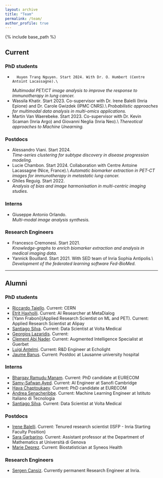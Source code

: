 ```yaml
---
layout: archive
title: "Team"
permalink: /team/
author_profile: true
---
```



{% include base_path %}


## Current
### PhD students

-       Huyen Trang Nguyen. Start 2024. With Dr. O. Humbert (Centre Antoint Lacassagne).\ 
	*Multimodal PET/CT image analysis  to improve the response to immunotherapy in lung cancer.*
-	Wassila Khatir. Start 2023. Co-supervisor with Dr. Irene Balelli (Inria Epione) and Dr. Carole Gwizdek (IPMC CNRS).\ 
	*Probabilistic approaches for multimodal data analysis in multi-omics applications.* 
-	Martin Van Waerebeke. Start 2023. Co-supervisor with Dr. Kevin Scaman (Inria Argo) and Giovanni Neglia (Inria Neo).\ 
	*Thereotical approaches to Machine Unearning.*

### Postdocs

-	Alessandro Viani. Start 2024. \
	*Time-series clustering for subtype discovery in disease progression modeling.* 
-	Lucie Chambon. Start 2024. Collaboration with Centre Antoine Lacassagne (Nice, France).\ 
        *Automatic biomarker extraction in PET-CT images for immunotherapy in metastatic lung cancer.* 
-	Ghiles Reguig. Start 2022. \
	*Analysis of bias and image harmonisation in multi-centric imaging studies.* 

### Interns

- 	Giuseppe Antonio Orlando.\
	*Multi-modal image analysis synthesis.*

### Research Engineers

-	Francesco Cremonesi. Start 2021. \
	*Knowledge-graphs to enrich biomarker extraction and analysis in medical imaging data.* 
-	Yannick Bouillard. Start 2021. With SED team of Inria Sophia Antipolis.\ 
	*Development of the federated learning software Fed-BioMed.* 

---

## Alumni

### PhD students

- [Riccardo Taiello](https://www.linkedin.com/in/riccardo-taiello/).
  Current: CERN
- [Etrit Haxholli](https://www.linkedin.com/in/etrithaxholli/).
  Current: AI Researcher at MetaDialog
- [Yann Fraboni](Applied Research Scientist on ML and PET).
  Current: Applied Research Scientist at Alipay
- [Santiago Silva](https://www.linkedin.com/in/baterosmith/).
  Current: Data Scientist at Volta Medical
- [Georgios Lazaridis](https://www.researchgate.net/profile/Georgios-Lazaridis-8).
  Current:
- [Clement Abi Nader](https://www.linkedin.com/in/cl%C3%A9ment-abi-nader-1a346aba/). 
  Current: Augmented Intelligence Specialist at Guerbet
- [Luigi Antelmi](https://www.linkedin.com/in/ggbioing/).
  Current: R&D Engineer at Echolight
- [Jaume Banus](https://www.linkedin.com/in/jaume-ban%C3%BAs-b5239491/).
  Current: Postdoc at Lausanne university hospital

### Interns

- [Bhargav Ramudu Manam](https://www.linkedin.com/in/bhargavmanam/).
  Current: PhD candidate at EURECOM
- [Samy-Safwan Ayed](https://www.linkedin.com/in/samy-ayed-b1814825b/).
  Current: AI Engineer at Sanofi Cambridge
- [Hava Chaptoukaev](https://www.linkedin.com/in/hava-c/).
  Current: PhD candidate at EURECOM
- [Andrea Senacheribbe](https://www.linkedin.com/in/andrea-senacheribbe/).
  Current: Machine Learning Engineer at Istituto Italiano di Tecnologia
- [Santiago Silva](https://www.linkedin.com/in/baterosmith/).
  Current: Data Scientist at Volta Medical 

### Postdocs

- [Irene Balelli](https://ibalelli.github.io/).
  Current: Tenured research scientist (ISFP - Inria Starting Faculty Position)
- [Sara Garbarino](https://sites.google.com/view/saragarbarino/home).
  Current: Assistant professor at the Department of Mathematics at Università di Genova
- [Marie Deprez](https://www.linkedin.com/in/marie-deprez-4a8b31273/?originalSubdomain=fr).
  Current: Biostatistician at Syneos Health


### Research Engineers

- [Sergen Cansiz](https://www.linkedin.com/in/sergencansiz/). 
  Currently permanent Research Engineer at Inria. 	

